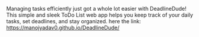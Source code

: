 Managing tasks efficiently just got a whole lot easier with DeadlineDude! 
This simple and sleek ToDo List web app helps you keep track of your daily tasks, set deadlines, and stay organized. 
here the link: https://manojyadav0.github.io/DeadlineDude/


